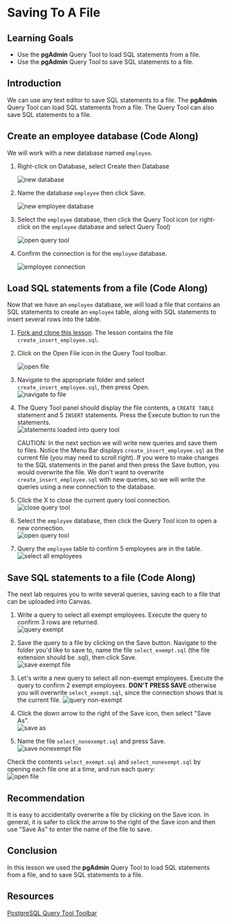 # Saving To A File

## Learning Goals

- Use the **pgAdmin** Query Tool to load SQL statements from a file.
- Use the **pgAdmin** Query Tool to save SQL statements to a file.

## Introduction

We can use any text editor to save SQL statements to a file.
The **pgAdmin** Query Tool can load SQL statements from a file.
The Query Tool can also save SQL statements to a file.

## Create an employee database (Code Along)

We will work with a new database named `employee`.

1. Right-click on Database, select Create then Database    
    
   ![new database](https://curriculum-content.s3.amazonaws.com/6036/saving-to-a-file/newdatabase.png)    
      
2. Name the database `employee` then click Save.    
    
   ![new employee database](https://curriculum-content.s3.amazonaws.com/6036/saving-to-a-file/newemployeedatabase.png)    
      
3. Select the `employee` database, then click the Query Tool icon (or
   right-click on the `employee` database and select Query Tool)  
     
   ![open query tool](https://curriculum-content.s3.amazonaws.com/6036/saving-to-a-file/openquerytool.png)   
     
4. Confirm the connection is for the `employee` database.  
    
   ![employee connection](https://curriculum-content.s3.amazonaws.com/6036/saving-to-a-file/employeeconnection.png)



## Load SQL statements from a file (Code Along)

Now that we have an `employee` database,
we will load a file that contains an SQL
statements to create an `employee` table, along with
SQL statements to insert several rows into the table.

1. [Fork and clone this lesson](https://github.com/learn-co-curriculum/java-mod-5-save-file).
   The lesson contains the file `create_insert_employee.sql`.   
   
2. Click on the Open File icon in the Query Tool toolbar.    

   ![open file](https://curriculum-content.s3.amazonaws.com/6036/saving-to-a-file/openfile.png)     

3. Navigate to the appropriate folder and select `create_insert_employee.sql`, then press Open.      
   ![navigate to file](https://curriculum-content.s3.amazonaws.com/6036/saving-to-a-file/navigatetofile.png)

4. The Query Tool panel should display the file contents, a `CREATE TABLE` statement and 5 `INSERT` statements.
   Press the Execute button to run the statements.         
   ![statements loaded into query tool](https://curriculum-content.s3.amazonaws.com/6036/saving-to-a-file/executestatements.png)

   CAUTION: In the next section we will write new queries and save them to files.
   Notice the Menu Bar displays `create_insert_employee.sql` as
   the current file (you may need to scroll right).  If you were to make changes
   to the SQL statements in the panel and then press the Save button, you would overwrite
   the file. We don't want to overwrite `create_insert_employee.sql` with new queries, so
   we will write the queries using a new connection to the database.     

5. Click the X to close the current query tool connection.     
   ![close query tool](https://curriculum-content.s3.amazonaws.com/6036/saving-to-a-file/closequerytool.png)

6. Select the `employee` database, then click the Query Tool icon to open a new connection.   
   ![open query tool](https://curriculum-content.s3.amazonaws.com/6036/saving-to-a-file/openquerytool.png)

7. Query the `employee` table to confirm 5 employees are in the table. 
   ![select all employees](https://curriculum-content.s3.amazonaws.com/6036/saving-to-a-file/selectstar.png)


## Save SQL statements to a file (Code Along)

The next lab requires you to write several queries, saving each to a file
that can be uploaded into Canvas.


1. Write a query to select all exempt employees.  Execute the query to confirm 3 rows are returned.      
   ![query exempt](https://curriculum-content.s3.amazonaws.com/6036/saving-to-a-file/selectexempt.png)

2. Save the query to a file by clicking on the Save button.  Navigate to the folder
   you'd like to save to, name the file `select_exempt.sql` (the file extension should be .sql),
   then click Save.       
   ![save exempt file](https://curriculum-content.s3.amazonaws.com/6036/saving-to-a-file/saveexempt.png)

3.  Let's write a new query to select all non-exempt employees. Execute the query to confirm 2 exempt
    employees.  **DON'T PRESS SAVE**  otherwise you will overwrite `select_exempt.sql`, since
    the connection shows that is the current file.
    ![query non-exempt](https://curriculum-content.s3.amazonaws.com/6036/saving-to-a-file/selectnonexempt.png)

4.  Click the down arrow to the right of the Save icon, then select "Save As".    
    ![save as](https://curriculum-content.s3.amazonaws.com/6036/saving-to-a-file/saveas.png)

5.  Name the file `select_nonexempt.sql` and press Save.   
    ![save nonexempt file](https://curriculum-content.s3.amazonaws.com/6036/saving-to-a-file/savenonexempt.png)


Check the contents `select_exempt.sql` and `select_nonexempt.sql` by opening each file one at a time,
and run each query:    
![open file](https://curriculum-content.s3.amazonaws.com/6036/saving-to-a-file/openfile.png)


## Recommendation

It is easy to accidentally overwrite a file by clicking on the Save icon.  In general,
it is safer to click the arrow to the right of the Save icon and then use "Save As"
to enter the name of the file to save.

## Conclusion

In this lesson we used the **pgAdmin** Query Tool to load SQL statements from a file,
and to save SQL statements to a file.



## Resources

[PostgreSQL Query Tool Toolbar](https://www.pgadmin.org/docs/pgadmin4/6.7/query_tool_toolbar.html)
